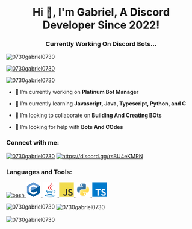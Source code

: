 <h1 align="center">Hi 👋, I'm Gabriel, A Discord Developer Since 2022!</h1>
<h3 align="center">Currently Working On Discord Bots...</h3>

<p align="left"> <img src="https://komarev.com/ghpvc/?username=0730gabriel0730&label=Profile%20views&color=0e75b6&style=flat" alt="0730gabriel0730" /> </p>

<p align="left"> <a href="https://github.com/ryo-ma/github-profile-trophy"><img src="https://github-profile-trophy.vercel.app/?username=0730gabriel0730" alt="0730gabriel0730" /></a> </p>

<p align="left"> <a href="https://twitter.com/0730gabriel0730" target="blank"><img src="https://img.shields.io/twitter/follow/0730gabriel0730?logo=twitter&style=for-the-badge" alt="0730gabriel0730" /></a> </p>

- 🔭 I’m currently working on **Platinum Bot Manager**

- 🌱 I’m currently learning **Javascript, Java, Typescript, Python, and C**

- 👯 I’m looking to collaborate on **Building And Creating BOts**

- 🤝 I’m looking for help with **Bots And COdes**

<h3 align="left">Connect with me:</h3>
<p align="left">
<a href="https://twitter.com/0730_gabriel" target="blank"><img align="center" src="https://raw.githubusercontent.com/rahuldkjain/github-profile-readme-generator/master/src/images/icons/Social/twitter.svg" alt="0730gabriel0730" height="30" width="40" /></a>
<a href="https://discord.gg/https://discord.gg/rsBU4eKMRN" target="blank"><img align="center" src="https://raw.githubusercontent.com/rahuldkjain/github-profile-readme-generator/master/src/images/icons/Social/discord.svg" alt="https://discord.gg/rsBU4eKMRN" height="30" width="40" /></a>
</p>

<h3 align="left">Languages and Tools:</h3>
<p align="left"> <a href="https://www.gnu.org/software/bash/" target="_blank" rel="noreferrer"> <img src="https://www.vectorlogo.zone/logos/gnu_bash/gnu_bash-icon.svg" alt="bash" width="40" height="40"/> </a> <a href="https://www.cprogramming.com/" target="_blank" rel="noreferrer"> <img src="https://raw.githubusercontent.com/devicons/devicon/master/icons/c/c-original.svg" alt="c" width="40" height="40"/> </a> <a href="https://www.java.com" target="_blank" rel="noreferrer"> <img src="https://raw.githubusercontent.com/devicons/devicon/master/icons/java/java-original.svg" alt="java" width="40" height="40"/> </a> <a href="https://developer.mozilla.org/en-US/docs/Web/JavaScript" target="_blank" rel="noreferrer"> <img src="https://raw.githubusercontent.com/devicons/devicon/master/icons/javascript/javascript-original.svg" alt="javascript" width="40" height="40"/> </a> <a href="https://www.python.org" target="_blank" rel="noreferrer"> <img src="https://raw.githubusercontent.com/devicons/devicon/master/icons/python/python-original.svg" alt="python" width="40" height="40"/> </a> <a href="https://www.typescriptlang.org/" target="_blank" rel="noreferrer"> <img src="https://raw.githubusercontent.com/devicons/devicon/master/icons/typescript/typescript-original.svg" alt="typescript" width="40" height="40"/> </a> </p>

<p><img align="left" src="https://github-readme-stats.vercel.app/api/top-langs?username=0730gabriel0730&show_icons=true&locale=en&layout=compact" alt="0730gabriel0730" /></p>

<p>&nbsp;<img align="center" src="https://github-readme-stats.vercel.app/api?username=0730gabriel0730&show_icons=true&locale=en" alt="0730gabriel0730" /></p>

<p><img align="center" src="https://github-readme-streak-stats.herokuapp.com/?user=0730gabriel0730&" alt="0730gabriel0730" /></p>
